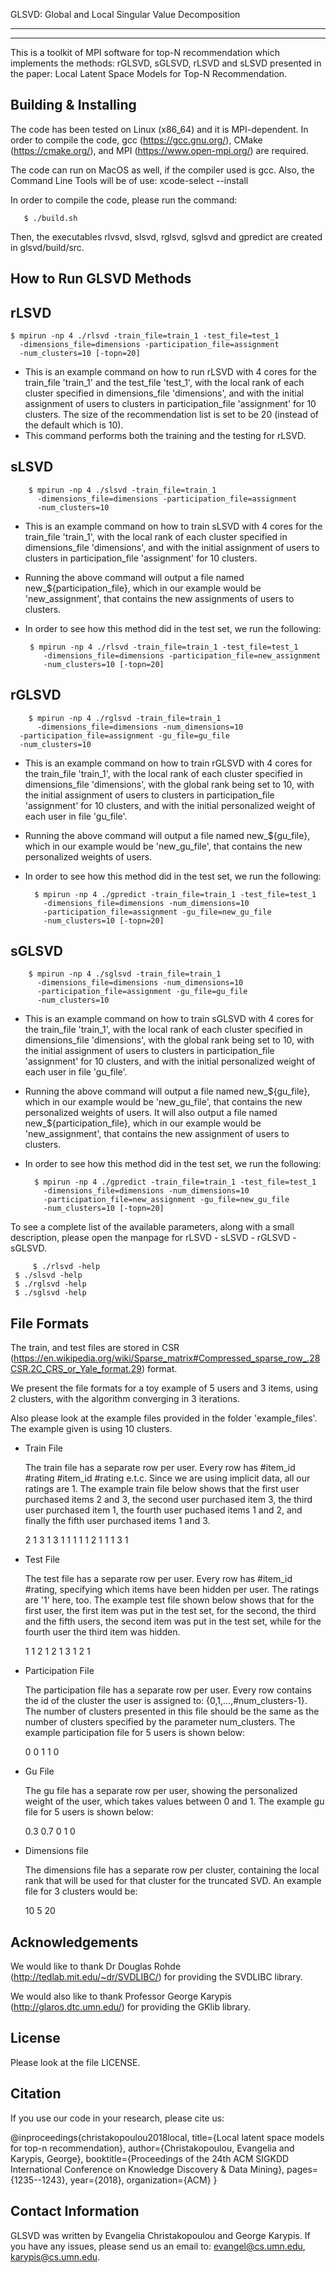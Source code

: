 GLSVD: Global and Local Singular Value Decomposition
________________________________________________________________________
________________________________________________________________________

This is a toolkit of MPI software for top-N recommendation which implements 
the methods: rGLSVD, sGLSVD, rLSVD and sLSVD presented in the paper: 
Local Latent Space Models for Top-N Recommendation.

Building & Installing
----------------------
The code has been tested on Linux (x86_64) and it is MPI-dependent.
In order to compile the code, gcc (https://gcc.gnu.org/), 
CMake (https://cmake.org/), 
and MPI (https://www.open-mpi.org/) are required.

The code can run on MacOS as well, if the compiler used is gcc.
Also, the Command Line Tools will be of use: xcode-select --install

In order to compile the code, please run the command:

       $ ./build.sh 

Then, the executables rlvsvd, slsvd, rglsvd, sglsvd and gpredict are created 
in glsvd/build/src.

How to Run GLSVD Methods
-------------------------

rLSVD
------

	$ mpirun -np 4 ./rlsvd -train_file=train_1 -test_file=test_1 
	  -dimensions_file=dimensions -participation_file=assignment 
	  -num_clusters=10 [-topn=20]

* This is an example command on how to run rLSVD with 4 cores for the 
  train_file 'train_1' and the test_file 'test_1', 
  with the local rank of each cluster specified in dimensions_file 'dimensions',
  and with the initial assignment of users to clusters in 
  participation_file 'assignment' for 10 clusters. 
  The size of the recommendation list is set to be 20 
  (instead of the default which is 10).
*
  This command performs both the training and the testing for rLSVD.
 
sLSVD
------

        $ mpirun -np 4 ./slsvd -train_file=train_1
          -dimensions_file=dimensions -participation_file=assignment
          -num_clusters=10 

* This is an example command on how to train sLSVD with 4 cores for the
  train_file 'train_1',
  with the local rank of each cluster specified in dimensions_file 'dimensions',
  and with the initial assignment of users to clusters in
  participation_file 'assignment' for 10 clusters.

*  Running the above command will output a file named new_${participation_file},
    which in our example would be 'new_assignment', that 
   contains the new assignments of users to clusters.

* In order to see how this method did in the test set, we run the following:


       $ mpirun -np 4 ./rlsvd -train_file=train_1 -test_file=test_1
          -dimensions_file=dimensions -participation_file=new_assignment
          -num_clusters=10 [-topn=20]

rGLSVD
------

        $ mpirun -np 4 ./rglsvd -train_file=train_1
          -dimensions_file=dimensions -num_dimensions=10
	  -participation_file=assignment -gu_file=gu_file 
	  -num_clusters=10 

* This is an example command on how to train rGLSVD with 4 cores 
  for the  train_file 'train_1',
  with the local rank of each cluster specified in dimensions_file 'dimensions',
  with the global rank being set to 10, 
  with the initial assignment of users to clusters in
  participation_file 'assignment' for 10 clusters, 
  and with the initial personalized weight of each user in file 'gu_file'.

*  Running the above command will output a file named new_${gu_file},
    which in our example would be 'new_gu_file', that
   contains the new personalized weights of users.

* In order to see how this method did in the test set, we run the following:

        $ mpirun -np 4 ./gpredict -train_file=train_1 -test_file=test_1
          -dimensions_file=dimensions -num_dimensions=10
          -participation_file=assignment -gu_file=new_gu_file
          -num_clusters=10 [-topn=20]


sGLSVD
------

        $ mpirun -np 4 ./sglsvd -train_file=train_1
          -dimensions_file=dimensions -num_dimensions=10
          -participation_file=assignment -gu_file=gu_file
          -num_clusters=10

* This is an example command on how to train sGLSVD with 4 cores
  for the  train_file 'train_1',
  with the local rank of each cluster specified in dimensions_file 'dimensions',
  with the global rank being set to 10,
  with the initial assignment of users to clusters in
  participation_file 'assignment' for 10 clusters,
  and with the initial personalized weight of each user in file 'gu_file'.

*  Running the above command will output a file named new_${gu_file},
    which in our example would be 'new_gu_file', that
   contains the new personalized weights of users.
   It will also output a file named new_${participation_file}, which 
   in our example would be 'new_assignment', that contains the new 
   assignment of users to clusters.

* In order to see how this method did in the test set, we run the following:

        $ mpirun -np 4 ./gpredict -train_file=train_1 -test_file=test_1
          -dimensions_file=dimensions -num_dimensions=10
          -participation_file=new_assignment -gu_file=new_gu_file
          -num_clusters=10 [-topn=20]


To see a complete list of the available parameters, along with a small 
description, please open the manpage for rLSVD - sLSVD - rGLSVD - sGLSVD.

         $ ./rlsvd -help
	 $ ./slsvd -help
	 $ ./rglsvd -help
	 $ ./sglsvd -help

File Formats
-------------
The train, and test files are stored in CSR
(https://en.wikipedia.org/wiki/Sparse_matrix#Compressed_sparse_row_.28CSR.2C_CRS_or_Yale_format.29) format.

We present the file formats for a toy example of 5 users and 3 items, using 2 
clusters, with the algorithm converging in 3 iterations.

Also please look at the example files provided in the folder 'example_files'. 
The example given is using 10 clusters.

* Train File
  
  The train file has a separate row per user. Every row has #item_id #rating 
  #item_id #rating e.t.c. Since we are using implicit data, all our ratings are 1.
  The example train file below shows that the first user purchased items 2 and 3,
  the second user purchased item 3, the third user purchased item 1, the fourth 
  user puchased items 1 and 2, and finally the fifth user purchased items 1 and 3.
  
  2 1 3 1
  3 1
  1 1
  1 1 2 1
  1 1 3 1

* Test File
  
  The test file has a separate row per user. Every row has #item_id #rating, 
  specifying which items have been hidden per user.
  The ratings are '1' here, too. 
  The example test file shown below shows that for the first user, the first 
  item was put in the test set, for the second, the third and the fifth users,
  the second item was put in the test set, while for the fourth user the third 
  item was hidden.

  1 1
  2 1
  2 1
  3 1
  2 1

* Participation File
  
  The participation file has a separate row per user.
  Every row contains the id of the cluster the user is assigned to: 
  {0,1,...,#num_clusters-1}. The number of clusters presented in this file should 
  be the same as the number of clusters specified by the parameter num_clusters.
  The example participation file for 5 users is shown below:

  0
  0
  1
  1
  0

* Gu File
  
  The gu file has a separate row per user, showing the personalized weight of the 
  user, which takes values between 0 and 1. The example gu file for 5 users 
  is shown below:
  
  0.3
  0.7
  0
  1
  0

* Dimensions file

  The dimensions file has a separate row per cluster, containing the local rank 
  that will be used for that cluster for the truncated SVD. An example file for 
  3 clusters would be:
  
  10
  5
  20

Acknowledgements
-----------------
We would like to thank Dr Douglas Rohde (http://tedlab.mit.edu/~dr/SVDLIBC/) for 
providing the SVDLIBC library.

We would also like to thank Professor George Karypis (http://glaros.dtc.umn.edu/)
for providing the GKlib library.

License
-------
Please look at the file LICENSE.

Citation
---------
If you use our code in your research, please cite us:

@inproceedings{christakopoulou2018local,
  title={Local latent space models for top-n recommendation},
  author={Christakopoulou, Evangelia and Karypis, George},
  booktitle={Proceedings of the 24th ACM SIGKDD International Conference on Knowledge Discovery \& Data Mining},
  pages={1235--1243},
  year={2018},
  organization={ACM}
}

Contact Information
-------------------
GLSVD was written by Evangelia Christakopoulou and George Karypis.
If you have any issues, please send us an email to: evangel@cs.umn.edu, 
karypis@cs.umn.edu. 
